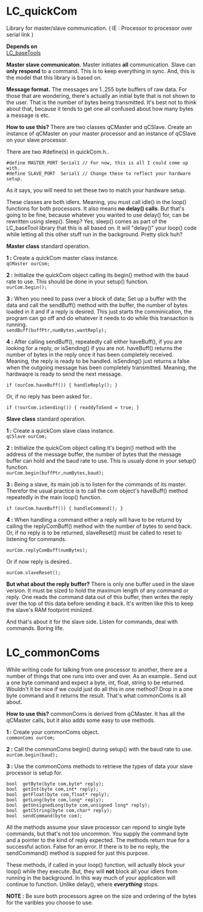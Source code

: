 # LC_quickCom
Library for master/slave communication. ( IE : Processor to processor over serial link )

**Depends on**  
[LC_baseTools](https://github.com/leftCoast/LC_baseTools)

**Master slave communicaton.** Master initiates **all** communication. Slave can **only respond** to a command. This is to keep everything in sync. And, this is the model that this library is based on.

**Message format.** The messages are 1..255 byte buffers of raw data. For those that are wondering, there's actually an initial byte that is not shown to the user. That is the number of bytes being transmitted. It's best not to think about that, because it tends to get one all confused about how many bytes a message is etc.

**How to use this?** There are two classes qCMaster and qCSlave. Create an instance of qCMaster on your master processor and an instance of qCSlave on your slave processor. 

There are two #define(s) in quickCom.h..
```
#define MASTER_PORT	Serial1	// For now, this is all I could come up with.
#define SLAVE_PORT	Serial1	// Change these to reflect your hardware setup.
```
As it says, you will need to set these two to match your hardware setup.

These classes are both idlers. Meaning, you must call idle() in the loop() functions for both processors. It also means **no delay() calls**. But that's going to be fine, because whatever you wanted to use delay() for, can be rewritten using sleep(). Sleep? Yes, sleep() comes as part of the LC_baseTool library that this is all based on. It will "delay()" your loop() code while letting all this other stuff run in the background. Pretty slick huh?

**Master class** standard operation.  


**1 :** Create a quickCom master class instance.  
```qCMaster ourCom;```

**2 :** Initialize the quickCom object calling its begin() method with the baud rate to use. This should be done in your setup() function.  
```ourCom.begin();```

**3 :** When you need to pass over a block of data; Set up a buffer with the data and call the sendBuff() method with the buffer, the number of bytes loaded in it and if a reply is desired. This just starts the comminication, the program can go off and do whatever it needs to do while this transaction is running.  
```sendBuff(buffPtr,numBytes,wantReply);```

**4 :** After calling sendBuff(), repeatedly call either haveBuff(), if you are looking for a reply, or isSending() if you are not. haveBuff() returns the number of bytes in the reply once it has been completely received. Meaning, the reply is ready to be handled. isSending() just returns a false when the outgoing message has been completely transmitted. Meaning, the hardwaqre is ready to send the next message.  

```if (ourCom.haveBuff()) { handleReply(); }```  

Or, if no reply has been asked for..  

```if (!ourCom.isSending()) { readdyToSend = true; }```  


**Slave class** standard operation.

**1 :** Create a quickCom slave class instance.  
```qCSlave ourCom;```

**2 :** Initialize the quickCom object calling it's begin() method with the address of the message buffer, the number of bytes that the message buffer can hold and the baud rate to use.  This is usualy done in your setup() function.  
```ourCom.begin(buffPtr,numBytes,baud);```  

**3 :** Being a slave, its main job is to listen for the commands of its master. Therefor the usual practice is to call the com object's haveBuff() method repeatedly in the main loop() function.  

```if (ourCom.haveBuff()) { handleCommand(); }```   

**4 :** When handling a command either a reply will have to be returnd by calling the replyComBuff() method with the number of bytes to send back. Or, if no reply is to be returned, slaveReset() must be called to reset to listening for commands.  

```ourCom.replyComBuff(numBytes);```  

Or if now reply is desired..  

```ourCom.slaveReset();```   

**But what about the reply buffer?** There is only one buffer used in the slave version. It must be sized to hold the maximum length of any command or reply. One reads the command data out of this buffer, then writes the reply over the top of this data before sending it back. It's written like this to keep the slave's RAM footprint miniized.


And that's about it for the slave side. Listen for commands, deal with commands. Boring life.  



# LC_commonComs

While writing code for talking from one processor to another, there are a number of things that one runs into over and over. As an example.. Send out a one byte command and expect a byte, int, float, string to be returned. Wouldn't it be nice if we could just do all this in one method? Drop in a one byte command and it returns the result. That's what commonComs is all about.

**How to use this?** commonComs is derived from qCMaster. It has all the qCMaster calls, but it also adds some easy to use methods.   

**1 :** Create your commonComs object.  
```commonComs ourCom;```  

**2 :** Call the commonComs begin() during setup() with the baud rate to use.  
```ourCom.begin(baud);```  

**3 :** Use the commonComs methods to retrieve the types of data your slave processor is setup for.  

```
bool  getByte(byte com,byte* reply);
bool  getInt(byte com,int* reply);
bool  getFloat(byte com,float* reply);
bool  getLong(byte com,long* reply);
bool  getUnsignedLong(byte com,unsigned long* reply);
bool  getCString(byte com,char* reply);
bool  sendCommand(byte com);
```  

All the methods assume your slave processor can repond to single byte commands, but that's not too uncommon. You supply the command byte and a pointer to the kind of reply expected. The methods return true for a successful action. False for an error. If there is to be no reply, the sendCommand() method is suppied for just this purpose.

These methods, if called in your loop() function, will actually block your loop() while they execute. But, they will **not** block all your idlers from running in the background. In this way much of your application will continue to function. Unlike delay(), where ***everything*** stops.

**NOTE :** Be sure both processors agree on the size and ordering of the bytes for the varibles you choose to use.


